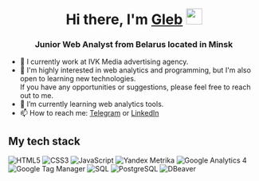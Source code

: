 <h1 align="center">Hi there, I'm <a href="https://www.linkedin.com/in/gprokopovich/" target="_blank">Gleb</a> 
<img src="https://github.com/blackcater/blackcater/raw/main/images/Hi.gif" height="32"/></h1>
<h3 align="center">Junior Web Analyst from Belarus located in Minsk</h3>

- 🔭 I currently work at IVK Media advertising agency. <br/>
- 🤔 I'm highly interested in web analytics and programming, but I'm also open to learning new technologies. <br/> If you have any opportunities or suggestions, please feel free to reach out to me. <br/>
- 🌱 I’m currently learning web analytics tools.  <br/>
- 📫 How to reach me: <a href="https://t.me/glebprokopovich" target="_blank">Telegram</a> or <a href="https://www.linkedin.com/in/gprokopovich/" target="_blank">LinkedIn</a>

## My tech stack
![HTML5](https://img.shields.io/badge/HTML5-%23E34F26.svg?style=for-the-badge&logo=html5&logoColor=white&color=475e78)
![CSS3](https://img.shields.io/badge/CSS3-%231572B6.svg?style=for-the-badge&logo=css3&logoColor=white&color=475e78)
![JavaScript](https://img.shields.io/badge/JavaScript-%23F7DF1E.svg?style=for-the-badge&logo=javascript&logoColor=black&color=475e78)
![Yandex Metrika](https://img.shields.io/badge/Yandex_Metrika-%23CC6699.svg?style=for-the-badge&color=475e78)
![Google Analytics 4](https://img.shields.io/badge/Google_Analytics_4-%23CC6699.svg?style=for-the-badge&logo=googleanalytics&logoColor=white&color=475e78)
![Google Tag Manager](https://img.shields.io/badge/Google_Tag_Manager-%23CC6699.svg?style=for-the-badge&logo=googletagmanager&logoColor=white&color=475e78)
![SQL](https://img.shields.io/badge/SQL-%23CC6699.svg?style=for-the-badge&color=475e78)
![PostgreSQL](https://img.shields.io/badge/PostgreSQL-%23CC6699.svg?style=for-the-badge&logo=postgresql&logoColor=white&color=475e78)
![DBeaver](https://img.shields.io/badge/DBeaver-%23CC6699.svg?style=for-the-badge&logo=dbeaver&logoColor=white&color=475e78)
